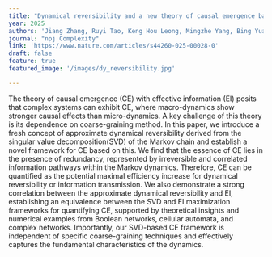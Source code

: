```yaml
---
title: "Dynamical reversibility and a new theory of causal emergence based on SVD"
year: 2025
authors: 'Jiang Zhang, Ruyi Tao, Keng Hou Leong, Mingzhe Yang, Bing Yuan'
journal: "npj Complexity"
link: 'https://www.nature.com/articles/s44260-025-00028-0'
draft: false
feature: true
featured_image: '/images/dy_reversibility.jpg'

---
```


The theory of causal emergence (CE) with effective information (EI) posits that complex systems can exhibit CE, where macro-dynamics show stronger causal effects than micro-dynamics. A key challenge of this theory is its dependence on coarse-graining method. In this paper, we introduce a fresh concept of approximate dynamical reversibility derived from the singular value decomposition(SVD) of the Markov chain and establish a novel framework for CE based on this. We find that the essence of CE lies in the presence of redundancy, represented by irreversible and correlated information pathways within the Markov dynamics. Therefore, CE can be quantified as the potential maximal efficiency increase for dynamical reversibility or information transmission. We also demonstrate a strong correlation between the approximate dynamical reversibility and EI, establishing an equivalence between the SVD and EI maximization frameworks for quantifying CE, supported by theoretical insights and numerical examples from Boolean networks, cellular automata, and complex networks. Importantly, our SVD-based CE framework is independent of specific coarse-graining techniques and effectively captures the fundamental characteristics of the dynamics.